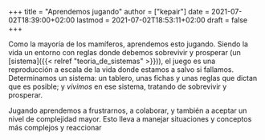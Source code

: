 +++
title = "Aprendemos jugando"
author = ["kepair"]
date = 2021-07-02T18:39:00+02:00
lastmod = 2021-07-02T18:53:11+02:00
draft = false
+++

Como la mayoría de los mamíferos, aprendemos esto jugando. Siendo la vida un entorno con reglas donde debemos sobrevivir y prosperar (un [sistema]({{< relref "teoria_de_sistemas" >}})), el juego es una reproducción a escala de la vida donde estamos a salvo si fallamos. Determinamos un sistema: un tablero, unas fichas y unas reglas que dictan que es posible; y _vivimos_ en ese sistema, tratando de sobrevivir y prosperar.

Jugando aprendemos a frustrarnos, a colaborar, y también a aceptar un nivel de complejidad mayor. Esto lleva a manejar situaciones y conceptos más complejos y reaccionar